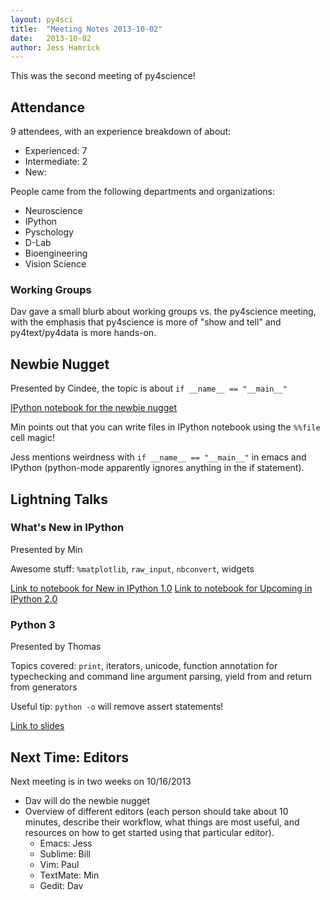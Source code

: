 ```yaml
---
layout: py4sci
title:  "Meeting Notes 2013-10-02" 
date:   2013-10-02
author: Jess Hamrick
---
```


This was the second meeting of py4science!

## Attendance

9 attendees, with an experience breakdown of about:

* Experienced: 7
* Intermediate: 2
* New: 

People came from the following departments and organizations:

* Neuroscience
* IPython
* Pyschology
* D-Lab
* Bioengineering
* Vision Science

### Working Groups

Dav gave a small blurb about working groups vs. the py4science
meeting, with the emphasis that py4science is more of "show and tell"
and py4text/py4data is more hands-on.

## Newbie Nugget

Presented by Cindee, the topic is about `if __name__ == "__main__"`

[IPython notebook for the newbie nugget]()

Min points out that you can write files in IPython notebook using the
`%%file` cell magic!

Jess mentions weirdness with `if __name__ == "__main__"` in emacs and
IPython (python-mode apparently ignores anything in the if statement).

## Lightning Talks

### What's New in IPython

Presented by Min

Awesome stuff: `%matplotlib`, `raw_input`, `nbconvert`, widgets

[Link to notebook for New in IPython 1.0](https://github.com/minrk/py4science-notebooks/blob/master/What's%20new%20in%201.0.ipynb)
[Link to notebook for Upcoming in IPython 2.0](https://github.com/minrk/py4science-notebooks/blob/master/Coming%20in%202.0.ipynb)

### Python 3

Presented by Thomas

Topics covered: `print`, iterators, unicode, function annotation for
typechecking and command line argument parsing, yield from and return
from generators

Useful tip: `python -o` will remove assert statements!

[Link to slides]()


## Next Time: Editors

Next meeting is in two weeks on 10/16/2013

* Dav will do the newbie nugget
* Overview of different editors (each person should take about 10
  minutes, describe their workflow, what things are most useful, and
  resources on how to get started using that particular editor).
  * Emacs: Jess
  * Sublime: Bill
  * Vim: Paul
  * TextMate: Min
  * Gedit: Dav

